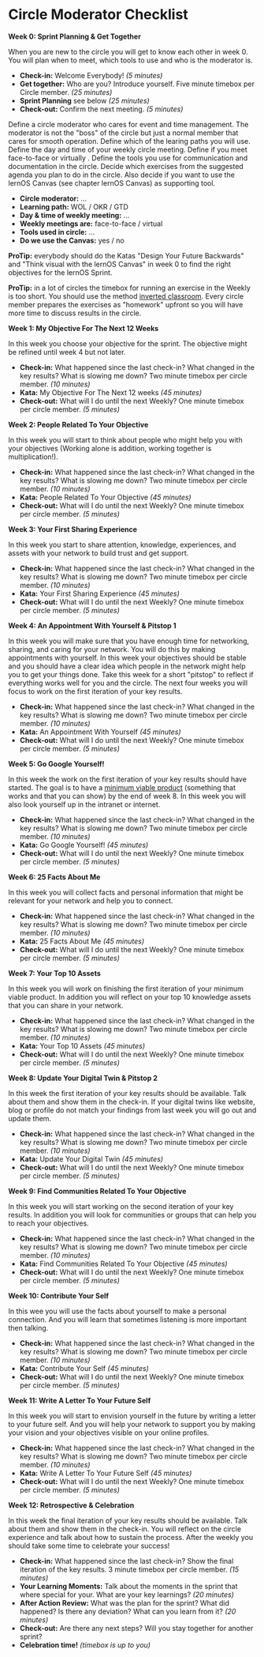 # Circle Moderator  Checklist

**Week 0: Sprint Planning & Get Together**

When you are new to the circle you will get to know each other in week 0. You will plan when to meet, which tools to use and who is the moderator is.

* **Check-in:** Welcome Everybody! _(5 minutes)_
* **Get together:** Who are you? Introduce yourself. Five minute timebox per Circle member. _(25 minutes)_
* **Sprint Planning** see below _(25 minutes)_
* **Check-out:** Confirm the next meeting. _(5 minutes)_

Define a circle moderator who cares for event and time management. The moderator is not the "boss" of the circle but just a normal member that cares for smooth operation. Define which of the learing paths you will use. Define the day and time of your weekly circle meeting. Define if you meet face-to-face or virtually . Define the tools you use for communication and documentation in the circle. Decide which exercises from the suggested agenda you plan to do in the circle. Also decide if you want to use the lernOS Canvas (see chapter lernOS Canvas) as supporting tool.

* **Circle moderator:** ...
* **Learning path:** WOL / OKR / GTD
* **Day & time of weekly meeting:** ...
* **Weekly meetings are:** face-to-face / virtual
* **Tools used in circle:** ...
* **Do we use the Canvas:** yes / no

**ProTip:** everybody should do the Katas "Design Your Future Backwards" and "Think visual with the lernOS Canvas" in week 0 to find the right objectives for the lernOS Sprint.

**ProTip:** in a lot of circles the timebox for running an exercise in the Weekly is too short. You should use the method [inverted classroom](https://en.wikipedia.org/wiki/Flipped_classroom). Every circle member prepares the exercises as "homework" upfront so you will have more time to discuss results in the circle.

**Week 1: My Objective For The Next 12 Weeks**

In this week you choose your objective for the sprint. The objective might be refined until week 4 but not later.

* **Check-in:** What happened since the last check-in? What changed in the key results? What is slowing me down? Two minute timebox per circle member. _(10 minutes)_
* **Kata:** My Objective For The Next 12 weeks _(45 minutes)_
* **Check-out:** What will I do until the next Weekly? One minute timebox per circle member. _(5 minutes)_

**Week 2: People Related To Your Objective**

In this week you will start to think about people who might help you with your objectives (Working alone is addition, working together is multiplication!).

* **Check-in:** What happened since the last check-in? What changed in the key results? What is slowing me down? Two minute timebox per circle member. _(10 minutes)_
* **Kata:** People Related To Your Objective _(45 minutes)_
* **Check-out:** What will I do until the next Weekly? One minute timebox per circle member. _(5 minutes)_

**Week 3: Your First Sharing Experience**

In this week you start to share attention, knowledge, experiences, and assets with your network to build trust and get support.

* **Check-in:** What happened since the last check-in? What changed in the key results? What is slowing me down? Two minute timebox per circle member. _(10 minutes)_
* **Kata:** Your First Sharing Experience _(45 minutes)_
* **Check-out:** What will I do until the next Weekly? One minute timebox per circle member. _(5 minutes)_

**Week 4: An Appointment With Yourself & Pitstop 1**

In this week you will make sure that you have enough time for networking, sharing, and caring for your network. You will do this by making appointments with yourself. In this week your objectives should be stable and you should have a clear idea which people in the network might help you to get your things done. Take this week for a short "pitstop" to reflect if everything works well for you and the circle. The next four weeks you will focus to work on the first iteration of your key results.

* **Check-in:** What happened since the last check-in? What changed in the key results? What is slowing me down? Two minute timebox per circle member. _(10 minutes)_
* **Kata:** An Appointment With Yourself _(45 minutes)_
* **Check-out:** What will I do until the next Weekly? One minute timebox per circle member. _(5 minutes)_

**Week 5: Go Google Yourself!**

In this week the work on the first iteration of your key results should have started. The goal is to have a [minimum viable product](https://en.wikipedia.org/wiki/Minimum_viable_product) (something that works and that you can show) by the end of week 8. In this week you will also look yourself up in the intranet or internet.

* **Check-in:** What happened since the last check-in? What changed in the key results? What is slowing me down? Two minute timebox per circle member. _(10 minutes)_
* **Kata:** Go Google Yourself! _(45 minutes)_
* **Check-out:** What will I do until the next Weekly? One minute timebox per circle member. _(5 minutes)_

**Week 6: 25 Facts About Me**

In this week you will collect facts and personal information that might be relevant for your network and help you to connect.

* **Check-in:** What happened since the last check-in? What changed in the key results? What is slowing me down? Two minute timebox per circle member. _(10 minutes)_
* **Kata:** 25 Facts About Me _(45 minutes)_
* **Check-out:** What will I do until the next Weekly? One minute timebox per circle member. _(5 minutes)_

**Week 7: Your Top 10 Assets**

In this week you will work on finishing the first iteration of your minimum viable product. In addition you will reflect on your top 10 knowledge assets that you can share in your network.

* **Check-in:** What happened since the last check-in? What changed in the key results? What is slowing me down? Two minute timebox per circle member. _(10 minutes)_
* **Kata:** Your Top 10 Assets _(45 minutes)_
* **Check-out:** What will I do until the next Weekly? One minute timebox per circle member. _(5 minutes)_

**Week 8: Update Your Digital Twin & Pitstop 2**

In this week the first iteration of your key results should be available. Talk about them and show them in the check-in. If your digital twins like website, blog or profile do not match your findings from last week you will go out and update them.

* **Check-in:** What happened since the last check-in? What changed in the key results? What is slowing me down? Two minute timebox per circle member. _(10 minutes)_
* **Kata:** Update Your Digital Twin _(45 minutes)_
* **Check-out:** What will I do until the next Weekly? One minute timebox per circle member. _(5 minutes)_

**Week 9: Find Communities Related To Your Objective**

In this week you will start working on the second iteration of your key results. In addition you will look for communities or groups that can help you to reach your objectives.

* **Check-in:** What happened since the last check-in? What changed in the key results? What is slowing me down? Two minute timebox per circle member. _(10 minutes)_
* **Kata:** Find Communities Related To Your Objective _(45 minutes)_
* **Check-out:** What will I do until the next Weekly? One minute timebox per circle member. _(5 minutes)_

**Week 10: Contribute Your Self**

In this wee you will use the facts about yourself to make a personal connection. And you will learn that sometimes listening is more important then talking.

* **Check-in:** What happened since the last check-in? What changed in the key results? What is slowing me down? Two minute timebox per circle member. _(10 minutes)_
* **Kata:** Contribute Your Self _(45 minutes)_
* **Check-out:** What will I do until the next Weekly? One minute timebox per circle member. _(5 minutes)_

**Week 11: Write A Letter To Your Future Self**

In this week you will start to envision yourself in the future by writing a letter to your future self. And you will help your network to support you by making your vision and your objectives visible on your online profiles.

* **Check-in:** What happened since the last check-in? What changed in the key results? What is slowing me down? Two minute timebox per circle member. _(10 minutes)_
* **Kata:** Write A Letter To Your Future Self _(45 minutes)_
* **Check-out:** What will I do until the next Weekly? One minute timebox per circle member. _(5 minutes)_

**Week 12: Retrospective & Celebration**

In this week the final iteration of your key results should be available. Talk about them and show them in the check-in. You will reflect on the circle experience and talk about how to sustain the process. After the weekly you should take some time to celebrate your success!

* **Check-in:** What happened since the last check-in? Show the final iteration of the key results. 3 minute timebox per circle member. _(15 minutes)_
* **Your Learning Moments:** Talk about the moments in the sprint that where special for your. What are your key learnings? _(20 minutes)_
* **After Action Review:** What was the plan for the sprint? What did happened? Is there any deviation? What can you learn from it? _(20 minutes)_
* **Check-out:** Are there any next steps? Will you stay together for another sprint?
* **Celebration time!** _(timebox is up to you)_

